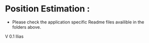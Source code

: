 # Position Estimation : 
* Please check the application specific Readme files availible in the folders above. 


V 0.1
Ilias
